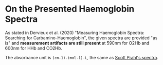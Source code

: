 # On the Presented Haemoglobin Spectra

As stated in Dervieux et al. (2020) "Measuring Haemoglobin Spectra: Searching for Carbamino-Haemoglobin", the given spectra are provided "as is" and **measurement artifacts are still present** at 590nm for O2Hb and 600nm for HHb and CO2Hb.

The absorbance unit is ```(cm-1).(mol-1).L```, the same as [Scott Prahl's spectra](https://omlc.org/spectra/hemoglobin/).
